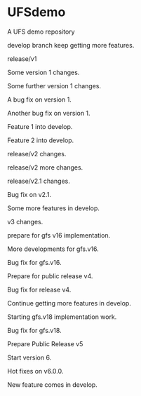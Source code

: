# UFSdemo
A UFS demo repository

develop branch keep getting more features.

release/v1

Some version 1 changes.

Some further version 1 changes.

A bug fix on version 1.

Another bug fix on version 1.

Feature 1 into develop.

Feature 2 into develop.

release/v2 changes.

release/v2 more changes.

release/v2.1 changes.

Bug fix on v2.1.

Some more features in develop.

v3 changes.

prepare for gfs v16 implementation.

More developments for gfs.v16.

Bug fix for gfs.v16.

Prepare for public release v4.

Bug fix for release v4.

Continue getting more features in develop.

Starting gfs.v18 implementation work.

Bug fix for gfs.v18.

Prepare Public Release v5

Start version 6.

Hot fixes on v6.0.0.

New feature comes in develop.
